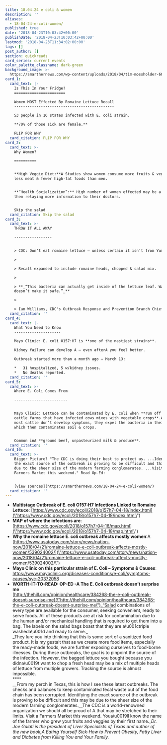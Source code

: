 ```yaml
---
title: 18.04.24 e coli & women
description: ''
aliases:
  - 18-04-24-e-coli-women/
published: true
date: '2018-04-23T10:03:42+00:00'
publishDate: '2018-04-23T10:03:42+00:00'
lastmod: '2018-04-23T11:34:02+00:00'
tags: []
post_author: []
section: quickreads
card_series: current events
color_palette_classname: dark-green
background_image: >-
  https://smarthernews.com/wp-content/uploads/2018/04/tim-mossholder-609664-unsplash-scaled.jpg
card_1:
  card_text: |-
    Is This In Your Fridge?
    =======================

    Women MOST Effected By Romaine Lettuce Recall
    ---------------------------------------------

    53 people in 16 states infected with E. coli strain.

    **70% of those sick are female.**

    FLIP FOR WHY
  card_citation: FLIP FOR WHY
card_2:
  card_text: >-
    Why Women?

    ==========


    **High Veggie Diet:**A Studies show women consume more fruits & vegetables,
    less meat & fewer high-fat foods than men.


    **“Health Socialization”:** High number of women effected may be a result of
    them relaying more information to their doctors.


    Skip the salad
  card_citation: Skip the salad
card_3:
  card_text: >-
    THROW IT ALL AWAY

    -----------------


    > CDC: Don’t eat romaine lettuce – unless certain it isn’t from Yuma, AZ.

    > 

    > Recall expanded to include romaine heads, chopped & salad mix.

    > 

    > **_“This bacteria can actually get inside of the lettuce leaf. Washing it
    doesn’t make it safe.”_**

    > 

    > Ian Williams, CDC's Outbreak Response and Prevention Branch Chief to CNN
  card_citation: ''
card_4:
  card_text: |-
    What You Need to Know
    ---------------------

    Mayo Clinic: E. coli O157:H7 is **one of the nastiest strains**.

    Kidney failure can develop A – even afterA you feel better.

    Outbreak started more than a month ago – March 13:

    *   31 hospitalized, 5 w/kidney issues.
    *   No deaths reported.
  card_citation: ''
card_5:
  card_text: >-
    Where E. Coli Comes From

    ------------------------


    Mayo Clinic: Lettuce can be contaminated by E. coli when **run off from
    cattle farms that have infected cows mixes with vegetable crops**.A While
    most cattle don’t develop symptoms, they expel the bacteria in their feces,
    which then contaminates soil & crops.


    Common inA **ground beef, unpasteurized milk & produce**.
  card_citation: ''
card_10:
  card_text: >-
    Bigger Picture? "The CDC is doing their best to protect us. ...Identifying
    the exact source of the outbreak is proving to be difficult and this may be
    due to the sheer size of the modern farming conglomerates. ...Visit a
    Farmers Market this weekend." Read Op-Ed:


    [view sources](https://smarthernews.com/18-04-24-e-coli-women/)
  card_citation: ''
---
```

*   **Multistage Outbreak of E. coli O157:H7 Infections Linked to Romaine Lettuce**: [https://www.cdc.gov/ecoli/2018/o157h7-04-18/index.html](\"https://www.cdc.gov/ecoli/2018/o157h7-04-18/index.html\")
*   **MAP of where the infections are**:  
    [https://www.cdc.gov/ecoli/2018/o157h7-04-18/map.html](\"https://www.cdc.gov/ecoli/2018/o157h7-04-18/map.html\")
*   **Why the romaine lettuce E. coli outbreak affects mostly women**:A [https://www.usatoday.com/story/news/nation-now/2018/04/21/romaine-lettuce-e-coli-outbreak-affects-mostly-women/539024002/](\"https://www.usatoday.com/story/news/nation-now/2018/04/21/romaine-lettuce-e-coli-outbreak-affects-mostly-women/539024002/\")
*   **Mayo Clinic on this particular strain of E. Coli – Symptoms & Causes**: [https://www.mayoclinic.org/diseases-conditions/e-coli/symptoms-causes/syc-20372058  
    ](\"https://www.mayoclinic.org/diseases-conditions/e-coli/symptoms-causes/syc-20372058\")
*   **WORTH-IT-TO-READ: OP-ED -A The E. Coli outbreak doesn’t surprise me**  
    [http://thehill.com/opinion/healthcare/384268-the-e-coli-outbreak-doesnt-surprise-me](\"http://thehill.com/opinion/healthcare/384268-the-e-coli-outbreak-doesnt-surprise-me\")_“Salad combinations of every type are available for the consumer, seeking convenient, ready to serve foods. All of these products are at risk for contamination due to the human and/or mechanical handling that is required to get them into a bag. The labels on the salad bags boast that they are a\\u001ctriple washeda\\u001d and ready to serve._  
    _They lure you into thinking that this is some sort of a sanitized food product. It is my gestalt that as we create more food items, especially the ready-made foods, we are further exposing ourselves to food-borne illnesses. During these outbreaks, the goal is to pinpoint the source of the infection. However, the bagged lettuce you bought because you didna\\u0019t want to chop a fresh head may be a mix of multiple heads of lettuce from multiple growers. Tracking the source is almost impossible.  
    \*\*\*\*  
    __From my perch in Texas, this is how I see these latest outbreaks. The checks and balances to keep contaminated fecal waste out of the food chain has been corrupted. Identifying the exact source of the outbreak is proving to be difficult and this may be due to the sheer size of the modern farming conglomerates.__The CDC is a world-renowned organization we should all be proud of A that may be stretched to their limits. Visit a Farmers Market this weekend. Youa\\u0019ll know the name of the farmer who grew your fruits and veggies by their first name.__Dr. Joe Galati is the president of Liver Specialists of Texas and author of the new book,A Eating Yourself Sick-How to Prevent Obesity, Fatty Liver and Diabetes from Killing You and Your Family._